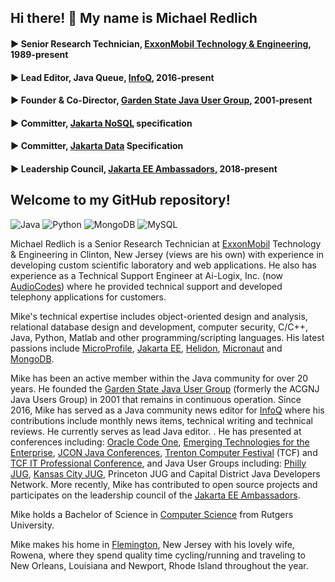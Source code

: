 ## Hi there! :wave: My name is Michael Redlich

#### :arrow_forward: Senior Research Technician, [ExxonMobil Technology & Engineering](https://corporate.exxonmobil.com/), 1989-present
#### :arrow_forward: Lead Editor, Java Queue, [InfoQ](https://www.infoq.com/), 2016-present
#### :arrow_forward: Founder & Co-Director, [Garden State Java User Group](https://gsjug.org/), 2001-present
#### :arrow_forward: Committer, [Jakarta NoSQL](https://jakarta.ee/specifications/nosql/) specification
#### :arrow_forward: Committer, [Jakarta Data](https://jakarta.ee/specifications/data/) Specification
#### :arrow_forward: Leadership Council, [Jakarta EE Ambassadors](https://jakartaee-ambassadors.io/), 2018-present

## Welcome to my GitHub repository!

![Java](https://img.shields.io/badge/java-%23ED8B00.svg?style=for-the-badge&logo=java&logoColor=white)
![Python](https://img.shields.io/badge/python-3670A0?style=for-the-badge&logo=python&logoColor=ffdd54)
![MongoDB](https://img.shields.io/badge/MongoDB-%234ea94b.svg?style=for-the-badge&logo=mongodb&logoColor=white)
![MySQL](https://img.shields.io/badge/mysql-%2300f.svg?style=for-the-badge&logo=mysql&logoColor=white)

Michael Redlich is a Senior Research Technician at [ExxonMobil](https://corporate.exxonmobil.com/) Technology & Engineering in Clinton, New Jersey (views are his own) with experience in developing custom scientific laboratory and web applications. He also has experience as a Technical Support Engineer at Ai-Logix, Inc. (now [AudioCodes](https://www.audiocodes.com/)) where he provided technical support and developed telephony applications for customers.

Mike's technical expertise includes object-oriented design and analysis, relational database design and development, computer security, C/C++, Java, Python, Matlab and other programming/scripting languages. His latest passions include [MicroProfile](https://microprofile.io/), [Jakarta EE](https://jakarta.ee/), [Helidon](https://helidon.io/), [Micronaut](https://micronaut.io/) and [MongoDB](https://www.mongodb.com/).

Mike has been an active member within the Java community for over 20 years. He founded the [Garden State Java User Group](https:gsjug.org/) (formerly the ACGNJ Java Users Group) in 2001 that remains in continuous operation. Since 2016, Mike has served as a Java community news editor for [InfoQ](https://www.infoq.com/) where his contributions include monthly news items, technical writing and technical reviews. He currently serves as lead Java editor. . He has presented at conferences including: [Oracle Code One](https://www.oracle.com/code-one/), [Emerging Technologies for the Enterprise](https://phillyemergingtech.com/), [JCON Java Conferences](https://jcon.one/), [Trenton Computer Festival](https://tcf-nj.org/) (TCF) and [TCF IT Professional Conference](http://princetonacm.acm.org/tcfpro/), and Java User Groups including: [Philly JUG](https://www.meetup.com/PhillyJUG/), [Kansas City JUG](https://www.meetup.com/KansasCityJUG/), Princeton JUG and Capital District Java Developers Network. More recently, Mike has contributed to open source projects and participates on the leadership council of the [Jakarta EE Ambassadors](https://jakartaee-ambassadors.io/).

Mike holds a Bachelor of Science in [Computer Science](https://www.cs.rutgers.edu/) from Rutgers University.

Mike makes his home in [Flemington](http://www.historicflemington.com/), New Jersey with his lovely wife, Rowena, where they spend quality time cycling/running and traveling to New Orleans, Louisiana and Newport, Rhode Island throughout the year.



<!--
**mpredli01/mpredli01** is a ✨ _special_ ✨ repository because its `README.md` (this file) appears on your GitHub profile.

Here are some ideas to get you started:

- 🔭 I’m currently working on ...
- 🌱 I’m currently learning ...
- 👯 I’m looking to collaborate on ...
- 🤔 I’m looking for help with ...
- 💬 Ask me about ...
- 📫 How to reach me: ...
- 😄 Pronouns: ...
- ⚡ Fun fact: ...
-->
